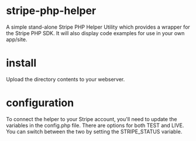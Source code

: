 # stripe-php-helper
A simple stand-alone Stripe PHP Helper Utility which provides a wrapper for the Stripe PHP SDK. It will also display code examples for use in your own app/site.

# install
Upload the directory contents to your webserver.

# configuration
To connect the helper to your Stripe account, you'll need to update the variables in the config.php file. There are options for both TEST and LIVE. You can switch between the two by setting the STRIPE_STATUS variable.